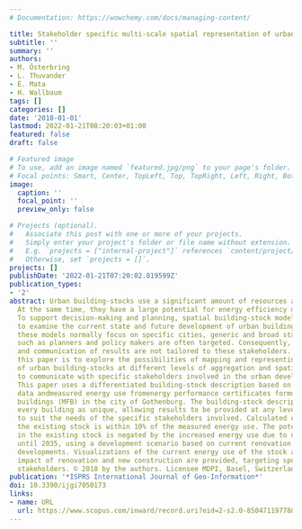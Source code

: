```yaml
---
# Documentation: https://wowchemy.com/docs/managing-content/

title: Stakeholder specific multi-scale spatial representation of urban building-stocks
subtitle: ''
summary: ''
authors:
- M. Österbring
- L. Thuvander
- É. Mata
- H. Wallbaum
tags: []
categories: []
date: '2018-01-01'
lastmod: 2022-01-21T08:20:03+01:00
featured: false
draft: false

# Featured image
# To use, add an image named `featured.jpg/png` to your page's folder.
# Focal points: Smart, Center, TopLeft, Top, TopRight, Left, Right, BottomLeft, Bottom, BottomRight.
image:
  caption: ''
  focal_point: ''
  preview_only: false

# Projects (optional).
#   Associate this post with one or more of your projects.
#   Simply enter your project's folder or file name without extension.
#   E.g. `projects = ["internal-project"]` references `content/project/deep-learning/index.md`.
#   Otherwise, set `projects = []`.
projects: []
publishDate: '2022-01-21T07:20:02.819599Z'
publication_types:
- '2'
abstract: Urban building-stocks use a significant amount of resources and energy.
  At the same time, they have a large potential for energy efficiency measures (EEM).
  To support decision-making and planning, spatial building-stock models are used
  to examine the current state and future development of urban building-stocks. While
  these models normally focus on specific cities, generic and broad stakeholder groups
  such as planners and policy makers are often targeted. Consequently, the visualization
  and communication of results are not tailored to these stakeholders. The aim of
  this paper is to explore the possibilities of mapping and representing energy use
  of urban building-stocks at different levels of aggregation and spatial distributions,
  to communicate with specific stakeholders involved in the urban development process.
  This paper uses a differentiated building-stock description based on building-specific
  data andmeasured energy use fromenergy performance certificates formulti-family
  buildings (MFB) in the city of Gothenburg. The building-stock description treats
  every building as unique, allowing results to be provided at any level of aggregation
  to suit the needs of the specific stakeholders involved. Calculated energy use of
  the existing stock is within 10% of the measured energy use. The potential for EEM
  in the existing stock is negated by the increased energy use due to new construction
  until 2035, using a development scenario based on current renovation rates and planned
  developments. Visualizations of the current energy use of the stock as well as the
  impact of renovation and new construction are provided, targeting specific local
  stakeholders. © 2018 by the authors. Licensee MDPI, Basel, Switzerland.
publication: '*ISPRS International Journal of Geo-Information*'
doi: 10.3390/ijgi7050173
links:
- name: URL
  url: https://www.scopus.com/inward/record.uri?eid=2-s2.0-85047119778&doi=10.3390%2fijgi7050173&partnerID=40&md5=eb6a466f893dea090dbdb5fcd12f9c1e
---
```

